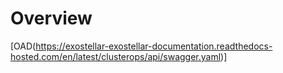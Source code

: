 # Overview
[OAD(https://exostellar-exostellar-documentation.readthedocs-hosted.com/en/latest/clusterops/api/swagger.yaml)]
